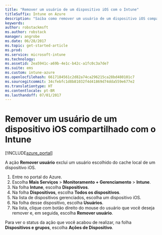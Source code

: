 ```yaml
---
title: "Remover um usuário de um dispositivo iOS com o Intune"
titleSuffix: Intune on Azure
description: "Saiba como remover um usuário de um dispositivo iOS compartilhado com o Intune.”"
keywords: 
author: robstackmsft
ms.author: robstack
manager: angrobe
ms.date: 06/28/2017
ms.topic: get-started-article
ms.prod: 
ms.service: microsoft-intune
ms.technology: 
ms.assetid: 2ea5941c-a69b-4e1c-b42c-a1fc0c3a7de7
ms.suite: ems
ms.custom: intune-azure
ms.openlocfilehash: 6617184561c2d82a74ca296215ca28bd480101c7
ms.sourcegitcommit: 34cfebfc1d8b81032f4d41869d74dda559e677e2
ms.translationtype: HT
ms.contentlocale: pt-BR
ms.lasthandoff: 07/01/2017
---
```

# Remover um usuário de um dispositivo iOS compartilhado com o Intune
<a id="remove-a-user-from-a-shared-ios-device-with-intune" class="xliff"></a>


[!INCLUDE[azure_portal](./includes/azure_portal.md)]

A ação **Remover usuário** exclui um usuário escolhido do cache local de um dispositivo iOS. 

1. Entre no portal do Azure.
2. Escolha **Mais Serviços** > **Monitoramento + Gerenciamento** > **Intune**.
3. Na folha **Intune**, escolha **Dispositivos**.
4. Na folha **Dispositivos**, escolha **Todos os dispositivos**.
5. Na lista de dispositivos gerenciados, escolha um dispositivo iOS.
6. Na folha desse dispositivo, escolha **Usuários**.
7. Na lista, clique com botão direito do mouse do usuário que você deseja remover e, em seguida, escolha **Remover usuário**.

Para ver o status da ação que você acabou de realizar, na folha **Dispositivos e grupos**, escolha **Ações de Dispositivo**.
